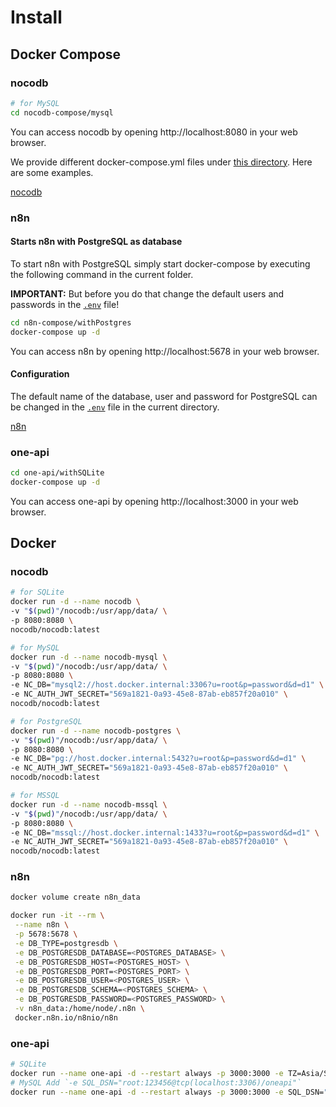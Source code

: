 # Install

## Docker Compose

### nocodb

```bash
# for MySQL
cd nocodb-compose/mysql
```

You can access nocodb by opening http://localhost:8080 in your web browser.

We provide different docker-compose.yml files
under [this directory](https://github.com/nocodb/nocodb/tree/master/docker-compose). Here are some examples.

[nocodb](https://github.com/nocodb/nocodb)

### n8n

#### Starts n8n with PostgreSQL as database

To start n8n with PostgreSQL simply start docker-compose by executing the following
command in the current folder.

**IMPORTANT:** But before you do that change the default users and passwords in the [`.env`](.env) file!

```bash
cd n8n-compose/withPostgres
docker-compose up -d
```

You can access n8n by opening http://localhost:5678 in your web browser.

#### Configuration

The default name of the database, user and password for PostgreSQL can be changed in the [`.env`](.env) file in the
current directory.

[n8n](https://github.com/n8n-io/n8n)

### one-api

```bash
cd one-api/withSQLite
docker-compose up -d

```
You can access one-api by opening http://localhost:3000 in your web browser.


## Docker

### nocodb

```bash
# for SQLite
docker run -d --name nocodb \
-v "$(pwd)"/nocodb:/usr/app/data/ \
-p 8080:8080 \
nocodb/nocodb:latest

# for MySQL
docker run -d --name nocodb-mysql \
-v "$(pwd)"/nocodb:/usr/app/data/ \
-p 8080:8080 \
-e NC_DB="mysql2://host.docker.internal:3306?u=root&p=password&d=d1" \
-e NC_AUTH_JWT_SECRET="569a1821-0a93-45e8-87ab-eb857f20a010" \
nocodb/nocodb:latest

# for PostgreSQL
docker run -d --name nocodb-postgres \
-v "$(pwd)"/nocodb:/usr/app/data/ \
-p 8080:8080 \
-e NC_DB="pg://host.docker.internal:5432?u=root&p=password&d=d1" \
-e NC_AUTH_JWT_SECRET="569a1821-0a93-45e8-87ab-eb857f20a010" \
nocodb/nocodb:latest

# for MSSQL
docker run -d --name nocodb-mssql \
-v "$(pwd)"/nocodb:/usr/app/data/ \
-p 8080:8080 \
-e NC_DB="mssql://host.docker.internal:1433?u=root&p=password&d=d1" \
-e NC_AUTH_JWT_SECRET="569a1821-0a93-45e8-87ab-eb857f20a010" \
nocodb/nocodb:latest
```

### n8n

```bash
docker volume create n8n_data

docker run -it --rm \
 --name n8n \
 -p 5678:5678 \
 -e DB_TYPE=postgresdb \
 -e DB_POSTGRESDB_DATABASE=<POSTGRES_DATABASE> \
 -e DB_POSTGRESDB_HOST=<POSTGRES_HOST> \
 -e DB_POSTGRESDB_PORT=<POSTGRES_PORT> \
 -e DB_POSTGRESDB_USER=<POSTGRES_USER> \
 -e DB_POSTGRESDB_SCHEMA=<POSTGRES_SCHEMA> \
 -e DB_POSTGRESDB_PASSWORD=<POSTGRES_PASSWORD> \
 -v n8n_data:/home/node/.n8n \
 docker.n8n.io/n8nio/n8n
```

### one-api

```bash
# SQLite 
docker run --name one-api -d --restart always -p 3000:3000 -e TZ=Asia/Shanghai -v /home/ubuntu/data/one-api:/data justsong/one-api
# MySQL Add `-e SQL_DSN="root:123456@tcp(localhost:3306)/oneapi"`
docker run --name one-api -d --restart always -p 3000:3000 -e SQL_DSN="root:123456@tcp(localhost:3306)/oneapi" -e TZ=Asia/Shanghai -v /home/ubuntu/data/one-api:/data justsong/one-api
```